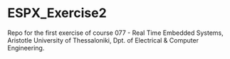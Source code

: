 # ESPX_Exercise2

Repo for the first exercise of course 077 - Real Time Embedded Systems, Aristotle University of Thessaloniki, Dpt. of Electrical & Computer Engineering.
